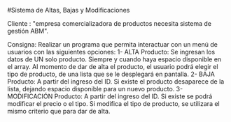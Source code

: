 #Sistema de Altas, Bajas y Modificaciones

Cliente : "empresa comercializadora de productos necesita sistema de gestión ABM". 

Consigna:
Realizar un programa que permita interactuar con un menú de usuarios con las siguientes opciones:
1-    ALTA Producto: Se ingresan los datos de UN solo producto. Siempre y cuando haya espacio disponible en el array. Al momento de dar de alta el producto, el usuario podrá elegir el tipo de producto, de una lista que se le desplegará en pantalla.
2-    BAJA Producto: A partir del ingreso del ID. Si existe el producto desaparece de la lista, dejando espacio disponible para un nuevo producto.
3-    MODIFICACIÓN Producto: A partir del ingreso del ID. Si existe se podrá modificar el precio o el tipo. Si modifica el tipo de producto, se utilizara el mismo criterio que para dar de alta.

